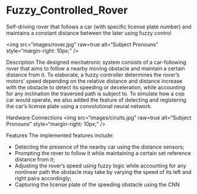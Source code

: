 # Fuzzy_Controlled_Rover
Self-driving rover that follows a car (with specific license plate number) and maintains a constant distance between the later using fuzzy control

<img
src=“images/rover.jpg”
raw=true
alt=“Subject Pronouns”
style=“margin-right: 10px;”
/>

Description
The designed mechatronic system consists of a car-following rover that aims to follow a nearby
moving obstacle and maintain a certain distance from it. To elaborate, a fuzzy controller
determines the rover’s motors’ speed depending on the relative distance and distance increase
with the obstacle to detect its speeding or deceleration, while accounting for any inclination the
traversed path is subject to. To simulate how a cop car would operate, we also added the feature
of detecting and registering the car’s license plate using a convolutional neural network.


Hardware Connections
<img
src=“images/ciruits.jpg”
raw=true
alt=“Subject Pronouns”
style=“margin-right: 10px;”
/>

Features
The implemented features include:
- Detecting the presence of the nearby car using the distance sensors;
- Prompting the rover to follow it while maintaining a certain set reference distance from it;
- Adjusting the rover’s speed using fuzzy logic while accounting for any nonlinear path the
obstacle may take by varying the speed of its left and right pairs accordingly;
- Capturing the license plate of the speeding obstacle using the CNN
